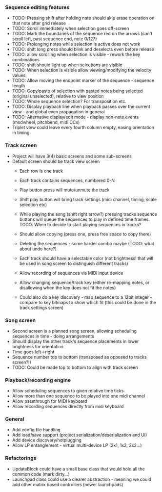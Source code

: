 
### Sequence editing features ###

* TODO: Pressing shift after holding note should skip erase operation on that note after grid release
* TODO: Scroll immediately when selection goes off-screen
* TODO: Mark the boundaries of the sequence red on the arrows (can't scroll left, past sequence end, note 0/127)
* TODO: Prolonging notes while selection is active does not work
* TODO: shift long press should blink and deselects even before release
* TODO: allow scrolling when selection is visible - rework the key combinations
* TODO: shift should light up when selections are visible
* TODO: When selection is visible allow viewing/modifying the velocity values
* TODO: Allow moving the endpoint marker of the sequence - sequence length
* TODO: Copy/paste of selection with pasted notes being selected (original unselected),
  relative to view position
* TODO: Whole sequence selection? For transposition etc.
* TODO: Display playback line when playback passes over the current view - and global even propagation in general
* TODO: Alternative display/edit mode - display non-note events (modwheel, pitchbend, midi CCs)
* Triplet view could leave every fourth column empty, easing orientation in timing.

### Track screen ###

* Project will have 3(4) basic screens and some sub-screens
* Default screen should be track view screen
  - Each row is one track
  - Each track contains sequences, numbered 0-N
  - Play button press will mute/unmute the track
  - Shift play button will bring track settings (midi channel, timing, scale selection etc)

  - While playing the song (shift right arrow?) pressing tracks sequence buttons will queue the sequences to play in defined time frames. TODO: When to decide to start playing sequences in tracks?
  - Should allow copying (press one, press free space to copy there)
  - Deleting the sequences - some harder combo maybe (TODO: what about undo here?)
  - Each track should have a selectable color (not brightness! that will be used in song screen to distinguish different tracks)
  - Allow recording of sequences via MIDI input device
  - Allow changing sequence/track key (either re-mapping notes, or disallowing when the key does not fit the notes)
  - Could also do a key discovery - map sequence to a 12bit integer - compare to key bitmaps to show which fit (this could be done in the track settings screen)

### Song screen ###

* Second screen is a planned song screen, allowing scheduling sequences in time - doing arrangements
* Should display the other track's sequence placements in lower brightness for orientation
* Time goes left->right
* Sequence number top to bottom (transposed as opposed to tracks screen?!)
* TODO: Could be made top to bottom to align with track screen


### Playback/recording engine ###

* Allow scheduling sequences to given relative time ticks
* Allow more than one sequence to be played into one midi channel
* Allow passthrough for MIDI keyboard
* Allow recording sequences directly from midi keyboard

### General ###
* Add config file handling
* Add load/save support (project serialization/deserialization and UI)
* Add device discovery/hotplugging
* Allow LP entanglement - virtual multi-device LP (2x1, 1x2, 2x2...)

### Refactorings ###
* UpdateBlock could have a small base class that would hold all the common code (mark dirty...)
* Launchpad class could use a clearer abstraction - meaning we could add other matrix based controllers (newer launchpads)
